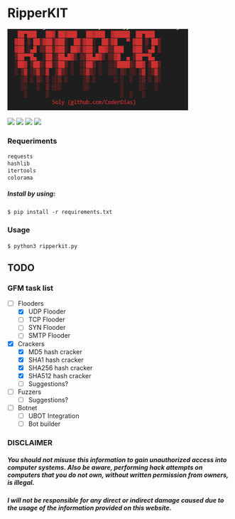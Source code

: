 # RipperKIT

![](https://github.com/CoderDias/RipperKit/raw/main/images/header.PNG)

![](https://img.shields.io/github/issues/CoderDias/RipperKit?style=plastic) ![](https://img.shields.io/github/forks/CoderDias/RipperKit?style=plastic) ![](https://img.shields.io/github/stars/CoderDias/RipperKit?style=plastic) ![](https://img.shields.io/github/license/CoderDias/RipperKit?style=plastic)

### Requeriments
```
requests
hashlib 
itertools 
colorama
```
##### Install by using:
`$ pip install -r requirements.txt`

### Usage
`$ python3 ripperkit.py`

## TODO

### GFM task list

- [ ] Flooders
    - [x] UDP Flooder
    - [ ] TCP Flooder
    - [ ] SYN Flooder
    - [ ] SMTP Flooder
- [x] Crackers
    - [x] MD5 hash cracker
    - [x] SHA1 hash cracker
    - [x] SHA256 hash cracker
    - [x] SHA512 hash cracker
    - [ ] Suggestions?
- [ ] Fuzzers
    - [ ] Suggestions?
- [ ] Botnet
    - [ ] UBOT Integration
    - [ ] Bot builder

### DISCLAIMER
##### You should not misuse this information to gain unauthorized access into computer systems. Also be aware, performing hack attempts on computers that you do not own, without written permission from owners, is illegal.

##### I will not be responsible for any direct or indirect damage caused due to the usage of the information provided on this website.
